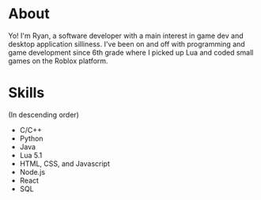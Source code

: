 # About
Yo! I'm Ryan, a software developer with a main interest in game dev and desktop application silliness.
I've been on and off with programming and game development since 6th grade where I picked up Lua and coded small games on the Roblox platform.

# Skills
(In descending order)
- C/C++
- Python
- Java
- Lua 5.1
- HTML, CSS, and Javascript
- Node.js
- React
- SQL
